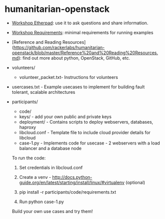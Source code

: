 humanitarian-openstack
======================
* [Workshop Etherpad](https://etherpad.openstack.org/p/ghc-openstack-2014): use it to ask questions and share information.
* [Workshop Requirements](https://github.com/rackerlabs/humanitarian-openstack/blob/master/Workshop%20Requirements.md): minimal requirements for running examples
* [Reference and Reading Resources] (https://github.com/rackerlabs/humanitarian-openstack/blob/master/Reference%20and%20Reading%20Resources.md): find out more about python, OpenStack, GitHub, etc.
* volunteers/
  * volunteer_packet.txt- Instructions for volunteers

* usercases.txt - Example usecases to implement for building fault tolerant, scalable architectures

  
* participants/
  * code/ 
  * keys/ - add your own public and private keys
  * deployment/ - Contains scripts to deploy webservers, databases, haproxy
  * libcloud.conf - Template file to include cloud provider details for libcloud
  * case-1.py - Implements code for usecase - 2 webservers with a load balancer and a database node
    
  To run the code:

    1. Set credentials in libcloud.conf

    2. Create a venv - http://docs.python-guide.org/en/latest/starting/install/linux/#virtualenv (optional)
    
    3. pip install -r participants/code/requirements.txt
    
    4. Run python case-1.py

    Build your own use cases and try them!
